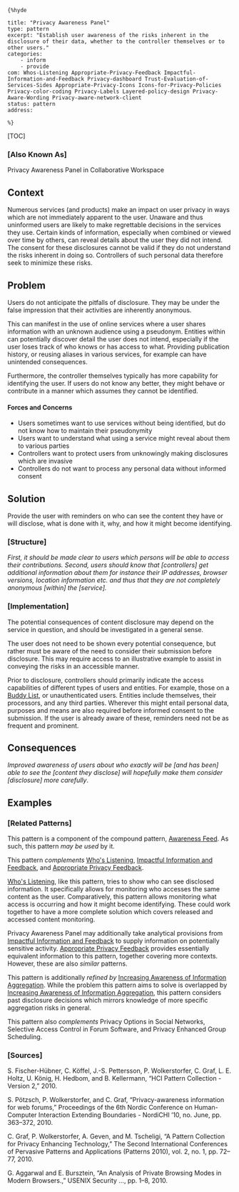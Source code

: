     {%hyde

    title: "Privacy Awareness Panel"
    type: pattern
    excerpt: "Establish user awareness of the risks inherent in the disclosure of their data, whether to the controller themselves or to other users."
    categories:
        - inform
        - provide
    com: Whos-Listening Appropriate-Privacy-Feedback Impactful-Information-and-Feedback Privacy-dashboard Trust-Evaluation-of-Services-Sides Appropriate-Privacy-Icons Icons-for-Privacy-Policies Privacy-color-coding Privacy-Labels Layered-policy-design Privacy-Aware-Wording Privacy-aware-network-client
    status: pattern
    address:

    %}

[TOC]

### [Also Known As]
<!-- All other names the pattern is known by.-->

Privacy Awareness Panel in Collaborative Workspace

## Context
<!-- The situations in which the pattern may apply.-->
<!-- Aspects which constrain the solution, but are not modified by it. They affect the impact of different forces.-->

Numerous services (and products) make an impact on user privacy in ways which are not immediately apparent to the user. Unaware and thus uninformed users are likely to make regrettable decisions in the services they use. Certain kinds of information, especially when combined or viewed over time by others, can reveal details about the user they did not intend. The consent for these disclosures cannot be valid if they do not understand the risks inherent in doing so. Controllers of such personal data therefore seek to minimize these risks.

## Problem
<!-- The problem a pattern addresses, including a list of forces describing why a problem might be difficult to solve.-->

Users do not anticipate the pitfalls of disclosure. They may be under the false impression that their activities are inherently anonymous.

This can manifest in the use of online services where a user shares information with an unknown audience using a pseudonym. Entities within can potentially discover detail the user does not intend, especially if the user loses track of who knows or has access to what. Providing publication history, or reusing aliases in various services, for example can have unintended consequences.

Furthermore, the controller themselves typically has more capability for identifying the user. If users do not know any better, they might behave or contribute in a manner which assumes they cannot be identified.

#### Forces and Concerns
<!-- Implications in this problem which affect the appropriateness of a solution, and are affected by this pattern.-->
<!-- Forces should be highly visible for easy reference, where less obvious a dedicated section is recommended.-->
- Users sometimes want to use services without being identified, but do not know how to maintain their pseudonymity
- Users want to understand what using a service might reveal about them to various parties
- Controllers want to protect users from unknowingly making disclosures which are invasive
- Controllers do not want to process any personal data without informed consent

## Solution
<!-- A concise description of how the pattern addresses the problem.-->

Provide the user with reminders on who can see the content they have or will disclose, what is done with it, why, and how it might become identifying.

### [Structure]
<!--A detailed specification of the structural aspects of the pattern. A class diagram if applicable.-->

_First, it should be made clear to users which persons will be able to access their contributions. Second, users should know that [controllers] get additional information about them for instance their IP addresses, browser versions, location information etc. and thus that they are not completely anonymous [within] the [service]._

### [Implementation]
<!--Guidelines for implementing the pattern; code fragments; suggested PETS; policy fragments.-->

The potential consequences of content disclosure may depend on the service in question, and should be investigated in a general sense.

The user does not need to be shown every potential consequence, but rather must be aware of the need to consider their submission before disclosure. This may require access to an illustrative example to assist in conveying the risks in an accessible manner.

Prior to disclosure, controllers should primarily indicate the access capabilities of different types of users and entities. For example, those on a [Buddy List](Buddy-List), or unauthenticated users. Entities include themselves, their processors, and any third parties. Wherever this might entail personal data, purposes and means are also required before informed consent to the submission. If the user is already aware of these, reminders need not be as frequent and prominent.

## Consequences
<!--The advantages (benefits) and disadvantages (liabilities) of applying the pattern.-->

_Improved awareness of users about who exactly will be [and has been] able to see the [content they disclose] will hopefully make them consider [disclosure] more carefully_.

<!--### [Constraints]-->
<!-- limitations as a consequence of applying the pattern.-->



## Examples
<!--Motivational example to see how the pattern is applied.-->



<!--### [Known Uses]-->
<!-- Pointers to various applications of the pattern.-->



<!--## See Also-->
<!-- Any pointers to relevant information, not contained in the subfields below.-->



### [Related Patterns]
<!-- Supporting and conflicting patterns-->

This pattern is a component of the compound pattern, [Awareness Feed](Awareness-Feed). As such, this pattern _may be used_ by it.

This pattern _complements_ [Who's Listening](Whos-Listening), [Impactful Information and Feedback](Impactful-Information-and-Feedback), and [Appropriate Privacy Feedback](Appropriate-Privacy-Feedback).

[Who's Listening](Whos-Listening), like this pattern, tries to show who can see disclosed information. It specifically allows for monitoring who accesses the same content as the user. Comparatively, this pattern allows monitoring what access is occurring and how it might become identifying. These could work together to have a more complete solution which covers released and accessed content monitoring.

Privacy Awareness Panel may additionally take analytical provisions from [Impactful Information and Feedback](Impactful-Information-and-Feedback) to supply information on potentially sensitive activity. [Appropriate Privacy Feedback](Appropriate-Privacy-Feedback) provides essentially equivalent information to this pattern, together covering more contexts. However, these are also _similar_ patterns.

This pattern is additionally _refined by_ [Increasing Awareness of Information Aggregation](Increasing-Awareness-of-Information-Aggregation). While the problem this pattern aims to solve is overlapped by [Increasing Awareness of Information Aggregation](Increasing-Awareness-of-Information-Aggregation), this pattern considers past disclosure decisions which mirrors knowledge of more specific aggregation risks in general.

This pattern also _complements_ Privacy Options in Social Networks, Selective Access Control in Forum Software, and Privacy Enhanced Group Scheduling.

### [Sources]
<!-- References to the original source of the pattern.-->

S. Fischer-Hübner, C. Köffel, J.-S. Pettersson, P. Wolkerstorfer, C. Graf, L. E. Holtz, U. König, H. Hedbom, and B. Kellermann, “HCI Pattern Collection - Version 2,” 2010.

S. Pötzsch, P. Wolkerstorfer, and C. Graf, “Privacy-awareness information for web forums,” Proceedings of the 6th Nordic Conference on Human-Computer Interaction Extending Boundaries - NordiCHI ’10, no. June, pp. 363–372, 2010.

C. Graf, P. Wolkerstorfer, A. Geven, and M. Tscheligi, “A Pattern Collection for Privacy Enhancing Technology,” The Second International Conferences of Pervasive Patterns and Applications (Patterns 2010), vol. 2, no. 1, pp. 72–77, 2010.

G. Aggarwal and E. Bursztein, “An Analysis of Private Browsing Modes in Modern Browsers.,” USENIX Security …, pp. 1–8, 2010.

<!--## General Comments-->
<!-- Separate discussion on the pattern.-->



<!--## Tags-->
<!-- User definable descriptors for additional correlation.-->




